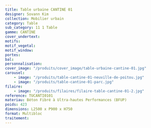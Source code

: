 ```yaml
---
title: Table urbaine CANTINE 01
designer: Sovann Kim
collection: Mobilier urbain
category: Table
sub_category: 11 1 Table
gamme: CANTINE
cover_undertext:
motifs:
motif_vegetal:
motif_window:
portes:
bal:
personnalisation:
cover_image: "/produits/cover_image/table-urbaine-cantine-01.jpg"
carousel:
    - image: "/produits/table-cantine-01-neuville-de-poitou.jpg"
    - image: "/produits/table-cantine-01-parc.jpg"
filaire:
    - image: "/produits/filaires/filaire-table-cantine-01-2.jpg"
reference: TUCANTI0101
materiau: Béton Fibré à Ultra-hautes Performances (BFUP)
poids: 423
dimensions: L2500 x P900 x H750
format: Multibloc
traitement:
---
```

